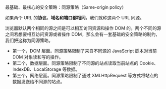最基础、最核心的安全策略：同源策略（Same-origin policy）

如果两个 URL 的**协议、域名和端口都相同**，我们就称这两个 URL 同源。

浏览器默认两个相同的源之间是可以相互访问资源和操作 DOM 的。两个不同的源之间若想要相互访问资源或者操作 DOM，那么会有一套基础的安全策略的制约，我们把这称为同源策略。

- 第一个，DOM 层面。同源策略限制了来自不同源的 JavaScript 脚本对当前 DOM 对象读和写的操作。
- 第二个，数据层面。同源策略限制了不同源的站点读取当前站点的 Cookie、IndexDB、LocalStorage 等数据。
- 第三个，网络层面。同源策略限制了通过 XMLHttpRequest 等方式将站点的数据发送给不同源的站点。


